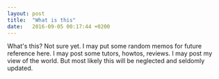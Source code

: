 ```yaml
---
layout: post
title:  "What is this"
date:   2016-09-05 00:17:44 +0200
---
```

What's this? Not sure yet. I may put some random memos for future reference here. I may post some tutors, howtos, reviews. I may post my view of the world. But most likely this will be neglected and seldomly updated.
